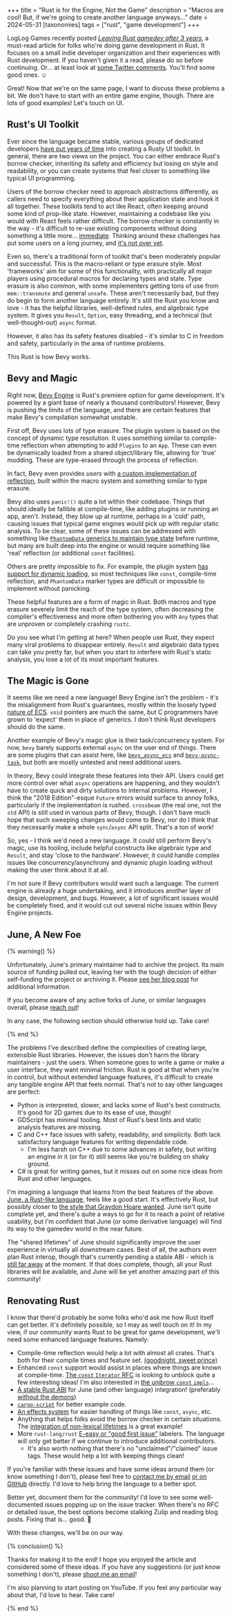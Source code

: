+++
title = "Rust is for the Engine, Not the Game"
description = "Macros are cool! But, if we're going to create another language anyways..."
date = 2024-05-31
[taxonomies]
tags = ["rust", "game development"]
+++

LogLog Games recently posted [*Leaving Rust gamedev after 3 years*](https://loglog.games/blog/leaving-rust-gamedev/), a must-read article for folks who're doing game development in Rust. It focuses on a small indie developer organization and their experiences with Rust development. If you haven't given it a read, please do so before continuing. Or... at least look at [some Twitter comments](https://twitter.com/LogLogGames/status/1783906189459202319). You'll find some good ones. ☺️

Great! Now that we're on the same page, I want to discuss these problems a bit. We don't have to start with an entire game engine, though. There are lots of good examples! Let's touch on UI.

## Rust's UI Toolkit

Ever since the language became stable, various groups of dedicated developers [have put years of time](https://raphlinus.github.io/rust/gui/2022/07/15/next-dozen-guis.html) into creating a Rusty UI toolkit. In general, there are two views on the project. You can either embrace Rust's borrow checker, inheriting its safety and efficiency but losing on style and readability, or you can create systems that feel closer to something like typical UI programming.

Users of the borrow checker need to approach abstractions differently, as callers need to specify everything about their application state and hook it all together. These toolkits tend to act like React, often keeping around some kind of prop-like state. However, maintaining a codebase like you would with React feels rather difficult. The borrow checker is constantly in the way - it's difficult to re-use existing components without doing something a little more... [immediate](https://rustacean-station.org/episode/emil-ernerfeldt/). Thinking around these challenges has put some users on a long journey, and [it's not over yet](https://raphlinus.github.io/rust/druid/2019/10/31/rust-2020.html).

Even so, there's a traditional form of toolkit that's been moderately popular and successful. This is the macro-reliant or type erasure style. Most 'frameworks' aim for some of this functionality, with practically all major players using procedural macros for declaring types and state. Type erasure is also common, with some implementers getting tons of use from `mem::transmute` and general `unsafe`. These aren't necessarily bad, but they do begin to form another language entirely. It's still the Rust you know and love - it has the helpful libraries, well-defined rules, and algebraic type system. It gives you `Result`, `Option`, easy threading, and a technical (but well-thought-out) `async` format.

However, it also has its safety features disabled - it's similar to C in freedom and safety, particularly in the area of runtime problems.

This Rust is how Bevy works.

## Bevy and Magic

Right now, [Bevy Engine](https://bevyengine.org/) is Rust's premiere option for game development. It's powered by a giant base of nearly a thousand contributors! However, Bevy is pushing the limits of the language, and there are certain features that make Bevy's compilation somewhat unstable.

First off, Bevy uses lots of type erasure. The plugin system is based on the concept of dynamic type resolution. It uses something similar to compile-time reflection when attempting to add `Plugins` to an `App`. These can even be dynamically loaded from a shared object/library file, allowing for 'true' modding. These are type-erased through the process of reflection.

In fact, Bevy even provides *users* with [a custom implementation of reflection](https://crates.io/crates/bevy_reflect), built within the macro system and something similar to type erasure.

Bevy also uses `panic!()` quite a lot within their codebase. Things that should ideally be fallible at compile-time, like adding plugins or running an app, aren't. Instead, they blow up at runtime, perhaps in a 'cold' path, causing issues that typical game engines would pick up with regular static analysis. To be clear, some of these issues can be addressed with something like [`PhantomData` generics to maintain type state](http://twitter.com/sanguine_skies/status/1793717209178529890) before runtime, but many are built deep into the engine or would require something like 'real' reflection (or additional `const` facilities).

Others are pretty impossible to fix. For example, the plugin system [has support for dynamic loading](https://github.com/bevyengine/bevy/blob/ea283c1dead8a1b3d6929d1e9d2d2bdddaa93e05/crates/bevy_dynamic_plugin/src/loader.rs),
so most techniques like `const`, compile-time reflection, and `PhantomData` marker types are difficult or impossible to implement without panicking.

These helpful features are a form of magic in Rust. Both macros and type erasure severely limit the reach of the type system, often decreasing the compiler's effectiveness and more often bothering you with `Any` types that are unproven or completely crashing `rustc`.

Do you see what I'm getting at here? When people use Rust, they expect many viral problems to disappear entirely. `Result` and algebraic data types can take you pretty far, but when you start to interfere with Rust's static analysis, you lose a lot of its most important features.

## The Magic is Gone

It seems like we need a new language! Bevy Engine isn't the problem - it's the misalignment from Rust's guarantees, mostly within the loosely typed [nature of ECS](https://bevyengine.org/learn/quick-start/getting-started/ecs/). `void` pointers are much the same, but C programmers have grown to 'expect' them in place of generics. I don't think Rust developers should do the same.

Another example of Bevy's magic glue is their task/concurrency system. For now, `bevy` barely supports external `async` on the user end of things. There are some plugins that can assist here, like [`bevy_async_ecs`](https://docs.rs/bevy-async-ecs/latest/bevy_async_ecs/) and [`bevy-async-task`](https://crates.io/crates/bevy-async-task), but both are mostly untested and need additional users.

In theory, Bevy could integrate these features into their API. Users could get more control over what `async` operations are happening, and they wouldn't have to create quick and dirty solutions to internal problems. However, I think the "2018 Edition"-esque `Future` errors would surface to annoy folks, particularly if the implementation is rushed. `crossbeam` (the real one, not the `std` API) is still used in various parts of Bevy, though. I don't have much hope that such sweeping changes would come to Bevy, nor do I think that they necessarily make a whole `sync`/`async` API split. That's a ton of work!

So, yes - I think we'd need a new language. It could still perform Bevy's magic, use its tooling, include helpful constructs like algebraic type and `Result`, and stay 'close to the hardware'. However, it could handle complex issues like concurrency/asynchrony and dynamic plugin loading without making the user think about it at all.

I'm not sure if Bevy contributors would want such a language. The current engine is already a huge undertaking, and it introduces another layer of design, development, and bugs. However, a lot of significant issues would be completely fixed, and it would cut out several niche issues within Bevy Engine projects.

## June, A New Foe

{% warning() %}

Unfortunately, June's primary maintainer had to archive the project. Its main source of funding pulled out, leaving her with the tough decision of either self-funding the project or archiving it. Please <a href="https://www.sophiajt.com/following-new-paths-ahead/">see her blog post</a> for additional information.

If you become aware of any active forks of June, or similar languages overall, please <a href="https://github.com/onkoe/barretts-club/issues/new">reach out</a>!

In any case, the following section should otherwise hold up. Take care!

{% end %}

The problems I've described define the complexities of creating large, extensible Rust libraries. However, the issues don't harm the library maintainers - just the users. When someone goes to write a game or make a user interface, they want minimal friction. Rust is good at that when you're in control, but without extended language features, it's difficult to create any tangible engine API that feels normal. That's not to say other languages are perfect:

- Python is interpreted, slower, and lacks some of Rust's best constructs. It's good for 2D games due to its ease of use, though!
- GDScript has minimal tooling. Most of Rust's best lints and static analysis features are missing.
- C and C++ face issues with safety, readability, and simplicity. Both lack satisfactory language features for writing dependable code.
    - I'm less harsh on C++ due to some advances in safety, but writing an engine in it (or for it) still seems like you're building on shaky ground.
- C# is great for writing games, but it misses out on some nice ideas from Rust and other languages.

I'm imagining a language that learns from the best features of the above. [June, a Rust-like language](https://www.sophiajt.com/search-for-easier-safe-systems-programming/), feels like a good start. It's effectively Rust, but possibly closer to [the style that Graydon Hoare wanted](https://graydon2.dreamwidth.org/307291.html). June isn't quite complete yet, and there's quite a ways to go for it to reach a point of relative usability, but I'm confident that June (or some derivative language) will find its way to the gamedev world in the near future.

The "shared lifetimes" of June should significantly improve the user experience in virtually all downstream cases. Best of all, the authors even plan Rust interop, though that's currently pending a stable ABI - which is [still far away](https://www.youtube.com/watch?v=MY5kYqWeV1Q) at the moment. If that does complete, though, all your Rust libraries will be available, and June will be yet another amazing part of this community!

## Renovating Rust

I know that there'd probably be some folks who'd ask me how Rust itself can get better. It's definitely possible, so I may as well touch on it! In my view, if our community wants Rust to be great for game development, we'll need some enhanced language features. Namely:

- Compile-time reflection would help a lot with almost all crates. That's both for their compile times and feature set. [(goodnight, sweet prince)](https://soasis.org/posts/statement-on-rustconf-compile-time-introspection/)
- Enhanced `const` support would assist in places where things are known at compile-time. [The `const` `Iterator` RFC](https://github.com/rust-lang/rust/issues/92476) is looking to unblock quite a few interesting ideas! I'm also interested in [the unibrow `const` `impls`](https://internals.rust-lang.org/t/pre-rfc-revamped-const-trait-impl-aka-rfc-2632/15192)...
- [A stable Rust ABI](https://github.com/rust-lang/rfcs/issues/600) for June (and other language) integration! (preferably [without the demons](https://thephd.dev/binary-banshees-digital-demons-abi-c-c++-help-me-god-please))
- [`cargo-script`](https://rust-lang.github.io/rfcs/3424-cargo-script.html) for better example code.
- [An effects system](https://blog.yoshuawuyts.com/extending-rusts-effect-system/) for easier handling of things like `const`, `async`, etc.
- Anything that helps folks avoid the borrow checker in certain situations. The [integration of non-lexical lifetimes](https://blog.rust-lang.org/2022/08/05/nll-by-default.html) is a great example!
- More `rust-lang/rust` [E-easy or "good first issue"](https://github.com/rust-lang/rust/issues?q=is%3Aopen+is%3Aissue+label%3AE-easy) labelers. The language will only get better if we continue to introduce additional contributors.
    - It's also worth nothing that there's no "unclaimed"/"claimed" issue tags. These would help a lot with keeping things clean!

If you're familiar with these issues and have some ideas around them (or know something I don't), please feel free to [contact me by email](mailto:contact@barretts.club) [or on GitHub](https://github.com/onkoe) directly. I'd love to help bring the language to a better spot.

Better yet, document them for the community! I'd love to see some well-documented issues popping up on the issue tracker. When there's no RFC or detailed issue, the best options become stalking Zulip and reading blog posts. Fixing that is... good. 🥹

With these changes, we'll be on our way.

{% conclusion() %}

Thanks for making it to the end! I hope you enjoyed the article and considered some of these ideas. If you have any suggestions (or just know something I don't), please <a href="mailto:contact@barretts.club">shoot me an email</a>!

I'm also planning to start posting on YouTube. If you feel any particular way about that, I'd love to hear. Take care!

{% end %}
